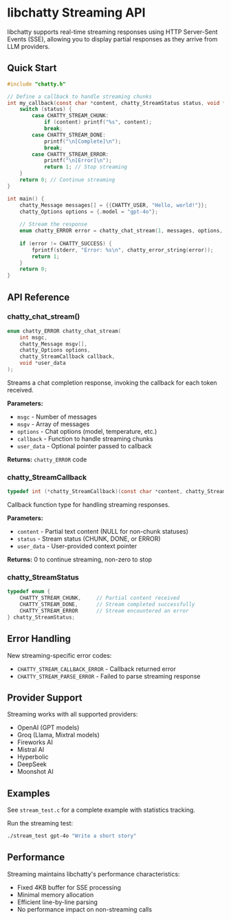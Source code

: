 # libchatty Streaming API

libchatty supports real-time streaming responses using HTTP Server-Sent Events (SSE), allowing you to display partial responses as they arrive from LLM providers.

## Quick Start

```c
#include "chatty.h"

// Define a callback to handle streaming chunks
int my_callback(const char *content, chatty_StreamStatus status, void *user_data) {
    switch (status) {
        case CHATTY_STREAM_CHUNK:
            if (content) printf("%s", content);
            break;
        case CHATTY_STREAM_DONE:
            printf("\n[Complete]\n");
            break;
        case CHATTY_STREAM_ERROR:
            printf("\n[Error]\n");
            return 1; // Stop streaming
    }
    return 0; // Continue streaming
}

int main() {
    chatty_Message messages[] = {{CHATTY_USER, "Hello, world!"}};
    chatty_Options options = {.model = "gpt-4o"};
    
    // Stream the response
    enum chatty_ERROR error = chatty_chat_stream(1, messages, options, my_callback, NULL);
    
    if (error != CHATTY_SUCCESS) {
        fprintf(stderr, "Error: %s\n", chatty_error_string(error));
        return 1;
    }
    return 0;
}
```

## API Reference

### chatty_chat_stream()

```c
enum chatty_ERROR chatty_chat_stream(
    int msgc, 
    chatty_Message msgv[], 
    chatty_Options options, 
    chatty_StreamCallback callback, 
    void *user_data
);
```

Streams a chat completion response, invoking the callback for each token received.

**Parameters:**
- `msgc` - Number of messages
- `msgv` - Array of messages
- `options` - Chat options (model, temperature, etc.)
- `callback` - Function to handle streaming chunks
- `user_data` - Optional pointer passed to callback

**Returns:** `chatty_ERROR` code

### chatty_StreamCallback

```c
typedef int (*chatty_StreamCallback)(const char *content, chatty_StreamStatus status, void *user_data);
```

Callback function type for handling streaming responses.

**Parameters:**
- `content` - Partial text content (NULL for non-chunk statuses)
- `status` - Stream status (CHUNK, DONE, or ERROR)
- `user_data` - User-provided context pointer

**Returns:** 0 to continue streaming, non-zero to stop

### chatty_StreamStatus

```c
typedef enum {
    CHATTY_STREAM_CHUNK,     // Partial content received
    CHATTY_STREAM_DONE,      // Stream completed successfully  
    CHATTY_STREAM_ERROR      // Stream encountered an error
} chatty_StreamStatus;
```

## Error Handling

New streaming-specific error codes:

- `CHATTY_STREAM_CALLBACK_ERROR` - Callback returned error
- `CHATTY_STREAM_PARSE_ERROR` - Failed to parse streaming response

## Provider Support

Streaming works with all supported providers:
- OpenAI (GPT models)
- Groq (Llama, Mixtral models)
- Fireworks AI
- Mistral AI
- Hyperbolic
- DeepSeek
- Moonshot AI

## Examples

See `stream_test.c` for a complete example with statistics tracking.

Run the streaming test:
```bash
./stream_test gpt-4o "Write a short story"
```

## Performance

Streaming maintains libchatty's performance characteristics:
- Fixed 4KB buffer for SSE processing
- Minimal memory allocation
- Efficient line-by-line parsing
- No performance impact on non-streaming calls